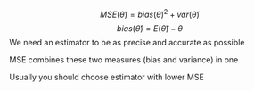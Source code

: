 $$
MSE(\hat \theta) = bias(\hat \theta)^2 + var(\hat \theta)
$$
$$
bias(\hat \theta) = E(\hat \theta) - \theta
$$
We need an estimator to be as precise and accurate as possible

MSE combines these two measures (bias and variance) in one

Usually you should choose estimator with lower MSE